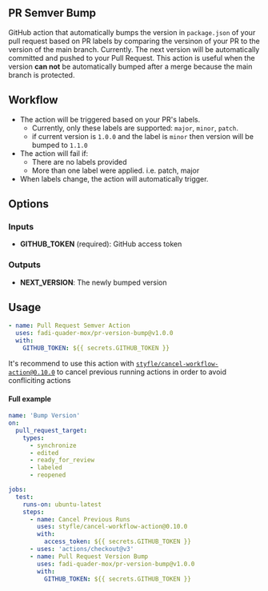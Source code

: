 ## PR Semver Bump
GitHub action that automatically bumps the version in `package.json` of your pull request based on PR labels by comparing the versinon of your PR to the version of the main branch.
Currently. The next version will be automatically committed and pushed to your Pull Request.
This action is useful when the version **can not** be automatically bumped after a merge because the main branch is protected.

## Workflow
* The action will be triggered based on your PR's labels.
  * Currently, only these labels are supported: `major`, `minor`, `patch`.
  * if current version is `1.0.0` and the label is `minor` then version will be bumped to `1.1.0`
* The action will fail if:
  * There are no labels provided
  * More than one label were applied. i.e. patch, major
* When labels change, the action will automatically trigger.

## Options
### Inputs
* **GITHUB_TOKEN** (required): GitHub access token
### Outputs
* **NEXT_VERSION**: The newly bumped version

## Usage
```yaml
- name: Pull Request Semver Action
  uses: fadi-quader-mox/pr-version-bump@v1.0.0
  with:
    GITHUB_TOKEN: ${{ secrets.GITHUB_TOKEN }}
```
It's recommend to use this action with [`styfle/cancel-workflow-action@0.10.0`](https://github.com/marketplace/actions/cancel-workflow-action) to cancel previous running actions in order to avoid confliciting actions

#### Full example
```yaml
name: 'Bump Version'
on:
  pull_request_target:
    types:
      - synchronize
      - edited
      - ready_for_review
      - labeled
      - reopened

jobs:
  test:
    runs-on: ubuntu-latest
    steps:
      - name: Cancel Previous Runs
        uses: styfle/cancel-workflow-action@0.10.0
        with:
          access_token: ${{ secrets.GITHUB_TOKEN }}
      - uses: 'actions/checkout@v3'
      - name: Pull Request Version Bump
        uses: fadi-quader-mox/pr-version-bump@v1.0.0
        with:
          GITHUB_TOKEN: ${{ secrets.GITHUB_TOKEN }}
```
